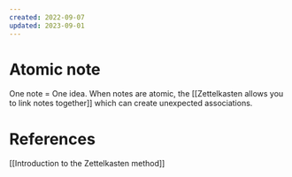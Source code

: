 ```yaml
---
created: 2022-09-07
updated: 2023-09-01
---
```

# Atomic note

One note = One idea. When notes are atomic, the [[Zettelkasten allows you to link notes together]] which can create unexpected associations.

# References
[[Introduction to the Zettelkasten method]]